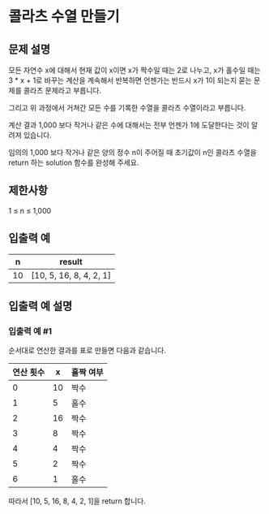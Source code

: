 # 콜라츠 수열 만들기


## 문제 설명
모든 자연수 x에 대해서 현재 값이 x이면 x가 짝수일 때는 2로 나누고, x가 홀수일 때는 3 * x + 1로 바꾸는 계산을 계속해서 반복하면 언젠가는 반드시 x가 1이 되는지 묻는 문제를 콜라츠 문제라고 부릅니다.

그리고 위 과정에서 거쳐간 모든 수를 기록한 수열을 콜라츠 수열이라고 부릅니다.

계산 결과 1,000 보다 작거나 같은 수에 대해서는 전부 언젠가 1에 도달한다는 것이 알려져 있습니다.

임의의 1,000 보다 작거나 같은 양의 정수 n이 주어질 때 초기값이 n인 콜라츠 수열을 return 하는 solution 함수를 완성해 주세요.

## 제한사항
1 ≤ n ≤ 1,000

## 입출력 예
|n|result|
|-|-|
|10|[10, 5, 16, 8, 4, 2, 1]|

## 입출력 예 설명

### 입출력 예 #1
순서대로 연산한 결과를 표로 만들면 다음과 같습니다.

|연산 횟수|x|홀짝 여부|
|-|-|-|
|0|10|짝수|
|1|5|홀수|
|2|16|짝수|
|3|8|짝수|
|4|4|짝수|
|5|2|짝수|
|6|1|홀수|

따라서 [10, 5, 16, 8, 4, 2, 1]을 return 합니다.